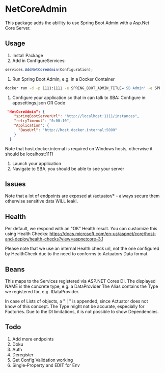 # NetCoreAdmin

This package adds the abillity to use Spring Boot Admin with a Asp.Net Core Server.

## Usage

1. Install Package
1. Add in ConfigureServices:
```C#
services.AddNetCoreAdmin(Configuration);
```
1. Run Spring Boot Admin, e.g. in a Docker Container
```bash
docker run -d -p 1111:1111 -e SPRING_BOOT_ADMIN_TITLE='SB Admin' -e SPRING_BOOT_ADMIN_SECURITY_ENABLED=false --name spring-boot-admin slydeveloper/spring-boot-admin:latest
```

1. Configure your application so that in can talk to SBA:
Configure in appsettings.json OR Code
```json
 "NetCoreAdmin": {
    "springBootServerUrl": "http://localhost:1111/instances",
    "retryTimeout": "0:00:10",
    "Application": {
      "BaseUrl": "http://host.docker.internal:5000"
    }
  }
```

Note that host.docker.internal is required on Windows hosts, otherwise it should be localhost:1111

1. Launch your application
1. Navigate to SBA, you should be able to see your server

## Issues

Note that a lot of endpoints are exposed at /actuator/* - always secure them otherwise sensitive data WILL leak!.

## Health

Per default, we respond with an "OK" Health result.
You can customize this using Health Checks: https://docs.microsoft.com/en-us/aspnet/core/host-and-deploy/health-checks?view=aspnetcore-3.1

Please note that we use an internal Health check url, not the one configured by HealthCheck due to the need to conforms to Actuators Data format.

## Beans

This maps to the Services registered via ASP.NET Cores DI.
The displayed NAME is the concrete type, e.g. a DataProvider
The Alias contains the Type we registered for, e.g. IDataProvider.

In case of Lists of objects, a " | <Number>" is appended, since Actuator does not know of this concept.
The Type might not be accurate, especially for Factories.
Due to the DI limitations, it is not possible to show Dependencies.


## Todo
1. Add more endpoints
1. Doku
1. Auth
1. Deregister
1. Get Config Validation working
1. Single-Property and EDIT for Env